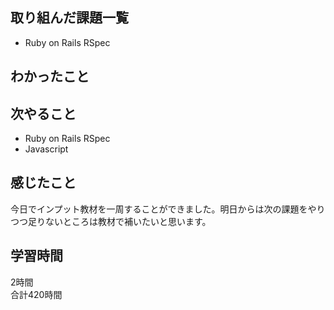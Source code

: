 ## 取り組んだ課題一覧
- Ruby on Rails RSpec

## わかったこと

## 次やること
- Ruby on Rails RSpec
- Javascript

## 感じたこと
今日でインプット教材を一周することができました。明日からは次の課題をやりつつ足りないところは教材で補いたいと思います。


## 学習時間
2時間<br />
合計420時間